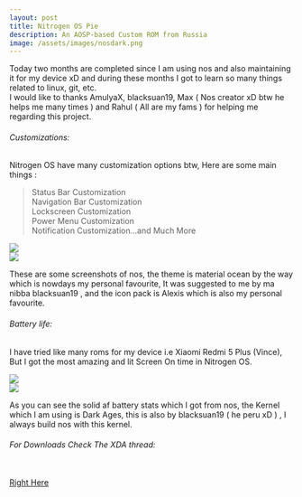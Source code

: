 ```yaml
---
layout: post
title: Nitrogen OS Pie
description: An AOSP-based Custom ROM from Russia
image: /assets/images/nosdark.png
---
```


Today two months are completed since I am using nos and also maintaining it for my device  xD and during these months I got to learn so many things related to linux, git, etc. <br>
I would like to thanks AmulyaX, blacksuan19, Max ( Nos creator xD btw he helps me many times ) and Rahul ( All are my fams ) for helping me regarding this project. <br>

###### Customizations:

Nitrogen OS have many customization options btw, Here are some main things :

> Status Bar Customization <br>
> Navigation Bar Customization <br>
> Lockscreen Customization <br>
> Power Menu Customization <br>
> Notification Customization...and Much More <br>

<div class="row 200%">
    <div class="6u 12u$(medium)">
    <img src="/assets/images/home.jpg">
    </div>
    <div class="6u 12u$(medium)">
    <img src="/assets/images/qs.jpg">
    </div>
</div>
 
These are some screenshots of nos, the theme is material ocean by the way which is nowdays my personal favourite, It was suggested to me by ma nibba  blacksuan19 , and the icon pack is Alexis which is also my personal favourite.

###### Battery life:

I have tried like many roms for my device i.e Xiaomi Redmi 5 Plus (Vince), But I got the most amazing and  lit  Screen On time in Nitrogen OS. 

<div class="row 200%">
    <div class="6u 12u$(medium)">
    <img src="/assets/images/bat1.jpg">
    </div>
    <div class="6u 12u$(medium)">
    <img src="/assets/images/bat2.jpg">
    </div>
</div>
 
As you can see the solid af battery stats which I got from nos, the Kernel which I am using is Dark Ages, this is also by blacksuan19 ( he peru xD ) , I always build nos with this kernel. <br>


###### For Downloads Check The XDA thread:  


<br>
<a href="https://forum.xda-developers.com/redmi-note-5/development/rom-nitrogenos-t3952370" class="button fit special">Right Here</a>
<br> <br><br>
